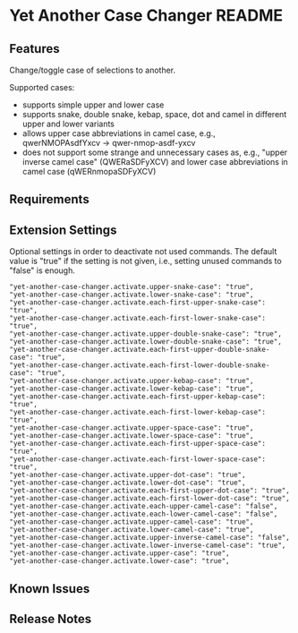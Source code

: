 # Yet Another Case Changer README

## Features

Change/toggle case of selections to another.

Supported cases:
- supports simple upper and lower case
- supports snake, double snake, kebap, space, dot and camel in different upper and lower variants
- allows upper case abbreviations in camel case, e.g., qwerNMOPAsdfYxcv -> qwer-nmop-asdf-yxcv
- does not support some strange and unnecessary cases as, e.g.,  "upper inverse camel case" (QWERaSDFyXCV) and lower case abbreviations in camel case (qWERnmopaSDFyXCV)

## Requirements

## Extension Settings

Optional settings in order to deactivate not used commands. The default value is "true" if the setting is not given, i.e., setting unused commands to "false" is enough.

    "yet-another-case-changer.activate.upper-snake-case": "true",
    "yet-another-case-changer.activate.lower-snake-case": "true",
    "yet-another-case-changer.activate.each-first-upper-snake-case": "true",
    "yet-another-case-changer.activate.each-first-lower-snake-case": "true",
    "yet-another-case-changer.activate.upper-double-snake-case": "true",
    "yet-another-case-changer.activate.lower-double-snake-case": "true",
    "yet-another-case-changer.activate.each-first-upper-double-snake-case": "true",
    "yet-another-case-changer.activate.each-first-lower-double-snake-case": "true",
    "yet-another-case-changer.activate.upper-kebap-case": "true",
    "yet-another-case-changer.activate.lower-kebap-case": "true",
    "yet-another-case-changer.activate.each-first-upper-kebap-case": "true",
    "yet-another-case-changer.activate.each-first-lower-kebap-case": "true",
    "yet-another-case-changer.activate.upper-space-case": "true",
    "yet-another-case-changer.activate.lower-space-case": "true",
    "yet-another-case-changer.activate.each-first-upper-space-case": "true",
    "yet-another-case-changer.activate.each-first-lower-space-case": "true",
    "yet-another-case-changer.activate.upper-dot-case": "true",
    "yet-another-case-changer.activate.lower-dot-case": "true",
    "yet-another-case-changer.activate.each-first-upper-dot-case": "true",
    "yet-another-case-changer.activate.each-first-lower-dot-case": "true",
    "yet-another-case-changer.activate.each-upper-camel-case": "false",
    "yet-another-case-changer.activate.each-lower-camel-case": "false",
    "yet-another-case-changer.activate.upper-camel-case": "true",
    "yet-another-case-changer.activate.lower-camel-case": "true",
    "yet-another-case-changer.activate.upper-inverse-camel-case": "false",
    "yet-another-case-changer.activate.lower-inverse-camel-case": "true",
    "yet-another-case-changer.activate.upper-case": "true",
    "yet-another-case-changer.activate.lower-case": "true",

## Known Issues

## Release Notes
